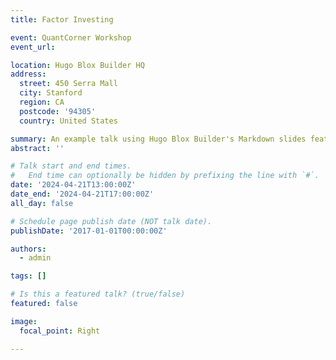 ```yaml
---
title: Factor Investing

event: QuantCorner Workshop
event_url: 

location: Hugo Blox Builder HQ
address:
  street: 450 Serra Mall
  city: Stanford
  region: CA
  postcode: '94305'
  country: United States

summary: An example talk using Hugo Blox Builder's Markdown slides feature.
abstract: ''

# Talk start and end times.
#   End time can optionally be hidden by prefixing the line with `#`.
date: '2024-04-21T13:00:00Z'
date_end: '2024-04-21T17:00:00Z'
all_day: false

# Schedule page publish date (NOT talk date).
publishDate: '2017-01-01T00:00:00Z'

authors:
  - admin

tags: []

# Is this a featured talk? (true/false)
featured: false

image:
  focal_point: Right

---
```

